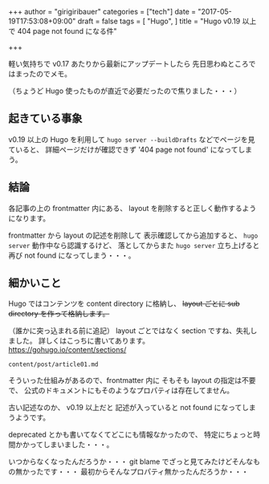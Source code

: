 +++
author = "girigiribauer"
categories = ["tech"]
date = "2017-05-19T17:53:08+09:00"
draft = false
tags = [
	"Hugo",
]
title = "Hugo v0.19 以上で 404 page not found になる件"

+++

軽い気持ちで v0.17 あたりから最新にアップデートしたら
先日思わぬところではまったのでメモ。

（ちょうど Hugo 使ったものが直近で必要だったので焦りました・・・）



## 起きている事象

v0.19 以上の Hugo を利用して
`hugo server --buildDrafts` などでページを見ていると、
詳細ページだけが確認できず '404 page not found' になってしまう。



## 結論

各記事の上の frontmatter 内にある、
layout を削除すると正しく動作するようになります。

frontmatter から layout の記述を削除して
表示確認してから追加すると、 `hugo server` 動作中なら認識するけど、
落としてからまた `hugo server` 立ち上げると再び not found になってしまう・・・。



## 細かいこと

Hugo ではコンテンツを content directory に格納し、
~~layout ごとに sub directory を作って格納します。~~

（誰かに突っ込まれる前に追記） layout ごとではなく section ですね、失礼しました。
詳しくはこっちに書いてあります。
<https://gohugo.io/content/sections/>

`content/post/article01.md`

そういった仕組みがあるので、frontmatter 内に
そもそも layout の指定は不要で、
公式のドキュメントにもそのようなプロパティは存在してません。

古い記述なのか、 v0.19 以上だと
記述が入っていると not found になってしまうようです。

deprecated とかも書いてなくてどこにも情報なかったので、
特定にちょっと時間かかってしまいました・・・。

いつからなくなったんだろうか・・・
git blame でざっと見てみたけどそんなもの無かったです・・・
最初からそんなプロパティ無かったんだろうか・・・
